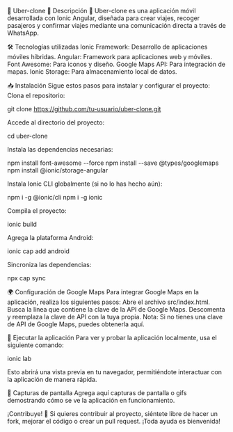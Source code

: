 🚗 Uber-clone 🚗
Descripción 🌟
Uber-clone es una aplicación móvil desarrollada con Ionic Angular, diseñada para crear viajes, recoger pasajeros y confirmar viajes mediante una comunicación directa a través de WhatsApp.

🛠️ Tecnologías utilizadas
Ionic Framework: Desarrollo de aplicaciones móviles híbridas.
Angular: Framework para aplicaciones web y móviles.
Font Awesome: Para iconos y diseño.
Google Maps API: Para integración de mapas.
Ionic Storage: Para almacenamiento local de datos.

📥 Instalación
Sigue estos pasos para instalar y configurar el proyecto:
Clona el repositorio:


git clone https://github.com/tu-usuario/uber-clone.git

Accede al directorio del proyecto:


cd uber-clone

Instala las dependencias necesarias:


npm install font-awesome --force
npm install --save @types/googlemaps
npm install @ionic/storage-angular

Instala Ionic CLI globalmente (si no lo has hecho aún):


npm i -g @ionic/cli
npm i -g ionic

Compila el proyecto:


ionic build

Agrega la plataforma Android:


ionic cap add android

Sincroniza las dependencias:


npx cap sync


🌍 Configuración de Google Maps
Para integrar Google Maps en la aplicación, realiza los siguientes pasos:
Abre el archivo src/index.html.
Busca la línea que contiene la clave de la API de Google Maps.
Descomenta y reemplaza la clave de API con la tuya propia.
Nota: Si no tienes una clave de API de Google Maps, puedes obtenerla aquí.

🚀 Ejecutar la aplicación
Para ver y probar la aplicación localmente, usa el siguiente comando:


ionic lab

Esto abrirá una vista previa en tu navegador, permitiéndote interactuar con la aplicación de manera rápida.

📱 Capturas de pantalla
Agrega aquí capturas de pantalla o gifs demostrando cómo se ve la aplicación en funcionamiento.


¡Contribuye! 🤝
Si quieres contribuir al proyecto, siéntete libre de hacer un fork, mejorar el código o crear un pull request. ¡Toda ayuda es bienvenida!
